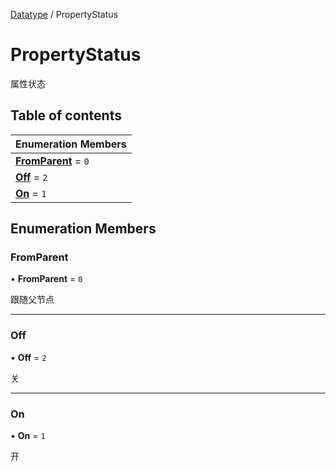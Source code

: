 [Datatype](../groups/Datatype.Datatype.md) / PropertyStatus

# PropertyStatus <Badge type="tip" text="Enumeration" /> <Score text="PropertyStatus" />

属性状态

## Table of contents

| Enumeration Members |
| :-----|
| **[FromParent](Type.PropertyStatus.md#fromparent)** = ``0`` <br> |
| **[Off](Type.PropertyStatus.md#off)** = ``2`` <br> |
| **[On](Type.PropertyStatus.md#on)** = ``1`` <br> |

## Enumeration Members

### FromParent <Score text="FromParent" /> 

• **FromParent** = ``0``

跟随父节点

___

### Off <Score text="Off" /> 

• **Off** = ``2``

关

___

### On <Score text="On" /> 

• **On** = ``1``

开
